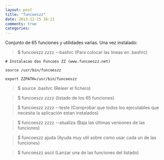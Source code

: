 ```yaml
---
layout: post
title: "funcoeszz"
date: 2013-12-15 16:11
comments: true
categories: 
---
```

Conjunto de 65 funciones y utilidades varias. Una vez instalado:

>$ funcoeszz zzzz --bashrc (Para colocar las lineas en .bashrc)

	# Instalacao das Funcoes ZZ (www.funcoeszz.net)

	source /usr/bin/funcoeszz

	export ZZPATH=/usr/bin/funcoeszz

>$ source .bashrc (Releer el fichero)

>$ funcoeszz zzzz (listado de los 65 funciones)

>$ funcoeszz zzzz --teste (Comprobar que todos los ejecutables que necesita la aplicación estan instalados)

>$ funcoeszz zzzz --atualiza (Baja las últimas versiones de las funciones) 

>$ funcoeszz ajuda (Ayuda muy util sobre como usar cada un de las funciones)

>$ funcoeszz ascii (Lanzar una de las funciones del listado)

